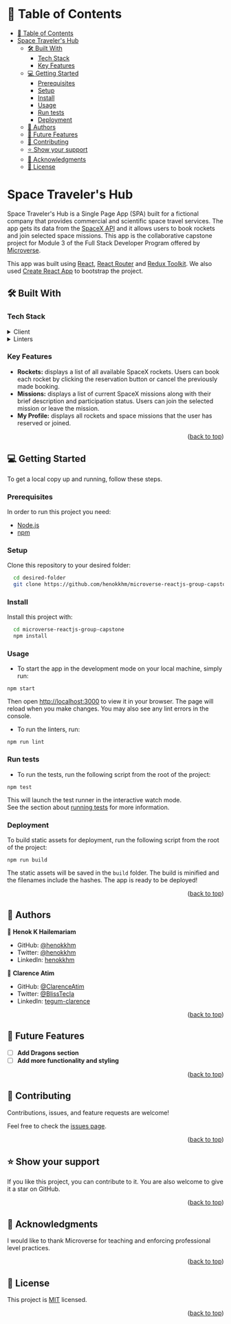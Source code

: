 <a name="readme-top"></a>

<!-- TABLE OF CONTENTS -->

# 📗 Table of Contents

- [📗 Table of Contents](#-table-of-contents)
- [Space Traveler's Hub](#space-travelers-hub)
  - [🛠 Built With ](#-built-with-)
    - [Tech Stack ](#tech-stack-)
    - [Key Features ](#key-features-)
  - [💻 Getting Started ](#-getting-started-)
    - [Prerequisites](#prerequisites)
    - [Setup](#setup)
    - [Install](#install)
    - [Usage](#usage)
    - [Run tests](#run-tests)
    - [Deployment](#deployment)
  - [👥 Authors ](#-authors-)
  - [🔭 Future Features ](#-future-features-)
  - [🤝 Contributing ](#-contributing-)
  - [⭐️ Show your support ](#️-show-your-support-)
  - [🙏 Acknowledgments ](#-acknowledgments-)
  - [📝 License ](#-license-)

<!-- PROJECT DESCRIPTION -->

# Space Traveler's Hub<a name="about-project"></a>

Space Traveler's Hub is a Single Page App (SPA) built for a fictional company that provides commercial and scientific space travel services. The app gets its data from the [SpaceX API](https://api.spacexdata.com/) and it allows users to book rockets and join selected space missions. This app is the collaborative capstone project for Module 3 of the Full Stack Developer Program offered by [Microverse](https://www.microverse.org/).


This app was built using [React](https://react.dev/), [React Router](https://reactrouter.com/en/main) and [Redux Toolkit](https://redux-toolkit.js.org/). We also used [Create React App](https://github.com/facebook/create-react-app) to bootstrap the project. 

## 🛠 Built With <a name="built-with"></a>

### Tech Stack <a name="tech-stack"></a>

<details>
  <summary>Client</summary>
  <ul>
    <li><a href="https://react.dev/">React</a></li>
    <li><a href="https://reactrouter.com/en/main/">React Router v6</a></li>
    <li><a href="https://redux-toolkit.js.org/">Redux Toolkit</a></li>
    <li><a href="https://developer.mozilla.org/en-US/docs/Web/HTML">HTML</a></li>
    <li><a href="https://developer.mozilla.org/en-US/docs/Web/CSS">CSS</a></li>
    <li><a href="https://create-react-app.dev/docs/adding-a-css-modules-stylesheet/">CSS Modules</a></li>
  </ul>
</details>

<details>
  <summary>Linters</summary>
  <ul>
    <li><a href="https://eslint.org/">ESLint</a></li>
    <li><a href="https://stylelint.io/">Stylelint</a></li>
  </ul>
</details>

<!-- Features -->

### Key Features <a name="key-features"></a>

- **Rockets:** displays a list of all available SpaceX rockets. Users can book each rocket by clicking the reservation button or cancel the previously made booking. 
- **Missions:** displays a list of current SpaceX missions along with their brief description and participation status. Users can join the selected mission or leave the mission.
- **My Profile:** displays all rockets and space missions that the user has reserved or joined.

<p align="right">(<a href="#readme-top">back to top</a>)</p>


<!-- GETTING STARTED -->

## 💻 Getting Started <a name="getting-started"></a>

To get a local copy up and running, follow these steps.

### Prerequisites

In order to run this project you need:

- <a href="https://nodejs.org/en/download">Node.js</a>
- <a href="https://docs.npmjs.com/downloading-and-installing-node-js-and-npm">npm</a>

### Setup

Clone this repository to your desired folder:

```sh
  cd desired-folder
  git clone https://github.com/henokkhm/microverse-reactjs-group-capstone.git
```

### Install

Install this project with:

```sh
  cd microverse-reactjs-group-capstone
  npm install
```

### Usage

- To start the app in the development mode on your local machine, simply run:

`npm start`

Then open [http://localhost:3000](http://localhost:3000) to view it in your browser. The page will reload when you make changes. You may also see any lint errors in the console.

- To run the linters, run: 

`npm run lint`

### Run tests


- To run the tests, run the following script from the root of the project: 
  
`npm test`

This will launch the test runner in the interactive watch mode.\
See the section about [running tests](https://facebook.github.io/create-react-app/docs/running-tests) for more information.


### Deployment

To build static assets for deployment, run the following script from the root of the project:

`npm run build`

The static assets will be saved in the `build` folder. The build is minified and the filenames include the hashes. The app is ready to be deployed!

<p align="right">(<a href="#readme-top">back to top</a>)</p>

<!-- AUTHORS -->

## 👥 Authors <a name="authors"></a>

👤 **Henok K Hailemariam**

- GitHub: [@henokkhm](https://github.com/henokkhm)
- Twitter: [@henokkhm](https://twitter.com/henokkhm)
- LinkedIn: [henokkhm](https://www.linkedin.com/in/henokkhm/)

👤 **Clarence Atim**

- GitHub: [@ClarenceAtim](https://github.com/ClarenceAtim)
- Twitter: [@BlissTecla](https://twitter.com/BlissTecla)
- LinkedIn: [tegum-clarence](https://www.linkedin.com/in/tegum-clarence-615b58200/)


<p align="right">(<a href="#readme-top">back to top</a>)</p>

<!-- FUTURE FEATURES -->

## 🔭 Future Features <a name="future-features"></a>

- [ ] **Add Dragons section**
- [ ] **Add more functionality and styling**

<p align="right">(<a href="#readme-top">back to top</a>)</p>

<!-- CONTRIBUTING -->

## 🤝 Contributing <a name="contributing"></a>

Contributions, issues, and feature requests are welcome!

Feel free to check the [issues page](../../issues/).

<p align="right">(<a href="#readme-top">back to top</a>)</p>

<!-- SUPPORT -->

## ⭐️ Show your support <a name="support"></a>

If you like this project, you can contribute to it. You are also welcome to give it a star on GitHub.

<p align="right">(<a href="#readme-top">back to top</a>)</p>

<!-- ACKNOWLEDGEMENTS -->

## 🙏 Acknowledgments <a name="acknowledgements"></a>

I would like to thank Microverse for teaching and enforcing professional level practices.

<p align="right">(<a href="#readme-top">back to top</a>)</p>

<!-- LICENSE -->

## 📝 License <a name="license"></a>

This project is [MIT](./LICENSE) licensed.

<p align="right">(<a href="#readme-top">back to top</a>)</p>